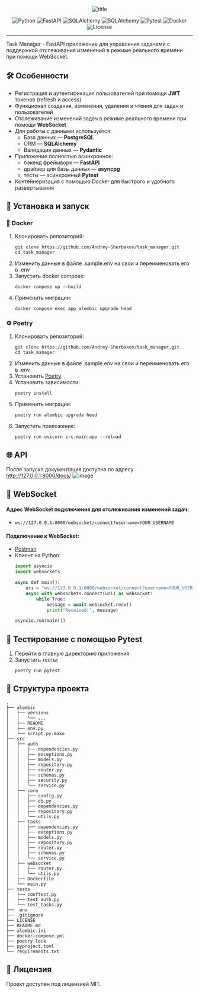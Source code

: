 <p align="center">
    <img src="https://i.imgur.com/n4K6cvD.png" alt="title">
</p>

<p align="center">
  <img src="https://img.shields.io/badge/Python-3.13-blue?logo=python&logoColor=yellow" alt="Python">
  <img src="https://img.shields.io/badge/FastAPI-0.115.12-blue?logo=fastapi" alt="FastAPI">
  <img src="https://img.shields.io/badge/SQLAlchemy-2.0.40-blue?logo=sqlalchemy" alt="SQLAlchemy">
  <img src="https://img.shields.io/badge/PostgreSQL-17.4-blue?logo=postgresql" alt="SQLAlchemy">
  <img src="https://img.shields.io/badge/Pytest-8.3.5-blue?logo=pytest&logoColor=white" alt="Pytest">
  <img src="https://img.shields.io/badge/Docker-28.0.4-2496ED?logo=docker" alt="Docker">
  
  <img src="https://img.shields.io/github/license/Andrey-Sherbakov/task_manager" alt="License">
</p>

---

Task Manager - FastAPI приложение для управления задачами с поддержкой отслеживания 
изменений в режиме реального времени при помощи WebSocket.


## 🛠 Особенности

- Регистрация и аутентификация пользователей при помощи **JWT** токенов (refresh и access)
- Функционал создания, изменения, удаления и чтения для задач и пользователей
- Отслеживание изменений задач в режиме реального времени при помощи **WebSocket**
- Для работы с данными используется:
  * База данных — **PostgreSQL**
  * ORM — **SQLAlchemy**
  * Валидация данных — **Pydantic**
- Приложение полностью асинхронное:
  * бэкенд фреймворк — **FastAPI**
  * драйвер для базы данных — **asyncpg**
  * тесты — асинхронный **Pytest**
- Контейнеризация с помощью Docker для быстрого и удобного развертывания


## 🚀 Установка и запуск

### :whale: Docker
1. Клонировать репозиторий:
    ```shell
    git clone https://github.com/Andrey-Sherbakov/task_manager.git
    cd task_manager
    ```
2. Изменить данные в файле .sample.env на свои и переименовать его в .env
3. Запустить docker compose:
    ```shell
    docker compose up --build
    ```
4. Применить миграции:
    ```shell
    docker compose exec app alembic upgrade head
    ```
  
### ⚙️ Poetry
1. Клонировать репозиторий:
    ```shell
    git clone https://github.com/Andrey-Sherbakov/task_manager.git
    cd task_manager
    ```
2. Изменить данные в файле .sample.env на свои и переименовать его в .env
3. Установить [Poetry](https://python-poetry.org/docs/#installation)
4. Установить зависимости:
    ```shell
    poetry install
    ```
5. Применить миграции:
    ```shell
    poetry run alembic upgrade head
    ```
6. Запустить приложение:
    ```shell
    poetry run uvicorn src.main:app --reload
    ```

## 🌐 API
После запуска документация доступна по адресу http://127.0.0.1:8000/docs/
![image](https://drive.google.com/uc?id=1LLZqQkXmznoMut_GB49JIrFXSNIjgD64)

## 🔌 WebSocket
#### Адрес WebSocket подключения для отслеживания изменений задач:
* `ws://127.0.0.1:8000/websocket/connect?username=YOUR_USERNAME`

#### Подключение к WebSocket:
* [Postman](https://learning.postman.com/docs/sending-requests/websocket/create-a-websocket-request/)
* Клиент на Python:
    ```python
    import asyncio
    import websockets
    
    async def main():
        uri = "ws://127.0.0.1:8000/websocket/connect?username=YOUR_USERNAME"
        async with websockets.connect(uri) as websocket:
            while True:
                message = await websocket.recv()
                print("Received:", message)
    
    asyncio.run(main())
    ```


## 🧪 Тестирование с помощью Pytest
1. Перейти в главную директорию приложения
2. Запустить тесты:
    ```shell
    poetry run pytest

## 📁 Структура проекта
```
.
├── alembic
│   ├── versions
│   │   └── ...
│   ├── README
│   ├── env.py
│   └── script.py.mako
├── src
│   ├── auth
│   │   ├── dependencies.py
│   │   ├── exceptions.py
│   │   ├── models.py
│   │   ├── repository.py
│   │   ├── router.py
│   │   ├── schemas.py
│   │   ├── security.py
│   │   └── service.py
│   ├── core
│   │   ├── config.py
│   │   ├── db.py
│   │   ├── dependencies.py
│   │   ├── repository.py
│   │   └── utils.py
│   ├── tasks
│   │   ├── dependencies.py
│   │   ├── exceptions.py
│   │   ├── models.py
│   │   ├── repository.py
│   │   ├── router.py
│   │   ├── schemas.py
│   │   └── service.py
│   ├── websocket
│   │   ├── router.py
│   │   └── utils.py
│   ├── Dockerfile
│   └── main.py
├── tests
│   ├── conftest.py
│   ├── test_auth.py
│   └── test_tasks.py
├── .env
├── .gitignore
├── LICENSE
├── README.md
├── alembic.ini
├── docker-compose.yml
├── poetry.lock
├── pyproject.toml
└── requirements.txt

```

## 🧾 Лицензия
Проект доступен под лицензией MIT.
